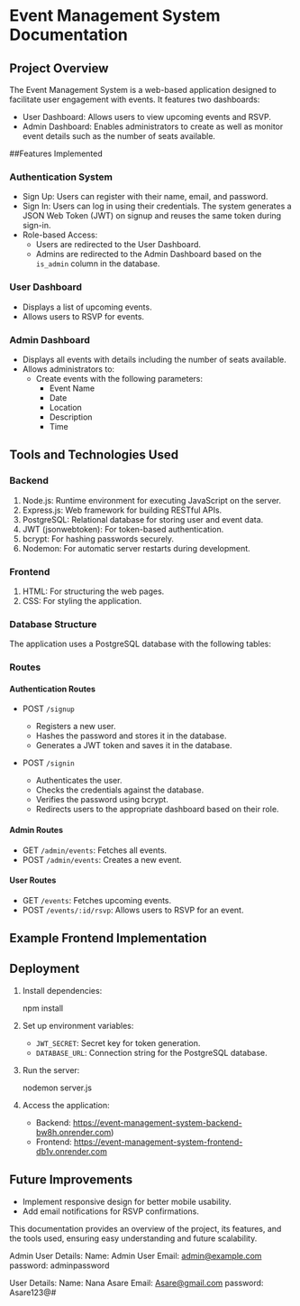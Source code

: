 
# Event Management System Documentation

## Project Overview
The Event Management System is a web-based application designed to facilitate user engagement with events. It features two dashboards:



- User Dashboard: Allows users to view upcoming events and RSVP.
- Admin Dashboard: Enables administrators to create as well as monitor event details such as the number of seats available.




##Features Implemented

### Authentication System
- Sign Up: Users can register with their name, email, and password.
- Sign In: Users can log in using their credentials. The system generates a JSON Web Token (JWT) on signup and reuses the same token during sign-in.
- Role-based Access:
  - Users are redirected to the User Dashboard.
  - Admins are redirected to the Admin Dashboard based on the `is_admin` column in the database.


### User Dashboard
- Displays a list of upcoming events.
- Allows users to RSVP for events.


### Admin Dashboard
- Displays all events with details including the number of seats available.
- Allows administrators to:
  - Create events with the following parameters:
    - Event Name
    - Date
    - Location
    - Description
    - Time

  

## Tools and Technologies Used


### Backend
1. Node.js: Runtime environment for executing JavaScript on the server.
2. Express.js: Web framework for building RESTful APIs.
3. PostgreSQL: Relational database for storing user and event data.
4. JWT (jsonwebtoken): For token-based authentication.
5. bcrypt: For hashing passwords securely.
6. Nodemon: For automatic server restarts during development.


### Frontend
1. HTML: For structuring the web pages.
2. CSS: For styling the application.


### Database Structure
The application uses a PostgreSQL database with the following tables:


### Routes

#### Authentication Routes
- POST `/signup`
  - Registers a new user.
  - Hashes the password and stores it in the database.
  - Generates a JWT token and saves it in the database.

- POST `/signin`
  - Authenticates the user.
  - Checks the credentials against the database.
  - Verifies the password using bcrypt.
  - Redirects users to the appropriate dashboard based on their role.

#### Admin Routes
- GET `/admin/events`: Fetches all events.
- POST `/admin/events`: Creates a new event.


#### User Routes
- GET `/events`: Fetches upcoming events.
- POST `/events/:id/rsvp`: Allows users to RSVP for an event.

## Example Frontend Implementation


## Deployment



1. Install dependencies:

   npm install


   
2. Set up environment variables:
   - `JWT_SECRET`: Secret key for token generation.
   - `DATABASE_URL`: Connection string for the PostgreSQL database.


3. Run the server:

   nodemon server.js
   



4. Access the application:
   - Backend: https://event-management-system-backend-bw8h.onrender.com)
   - Frontend:   https://event-management-system-frontend-db1v.onrender.com





## Future Improvements
- Implement responsive design for better mobile usability.
- Add email notifications for RSVP confirmations.
  

This documentation provides an overview of the project, its features, and the tools used, ensuring easy understanding and future scalability.



Admin User Details:
Name: Admin User
Email: admin@example.com
password: adminpassword

User Details:
Name: Nana Asare
Email: Asare@gmail.com
password: Asare123@#



 
